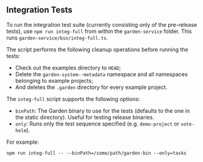 ## Integration Tests

To run the integration test suite (currently consisting only of the pre-release tests), use `npm run integ-full` from within the `garden-service` folder. This runs `garden-service/bin/integ-full.ts`.

The script performs the following cleanup operations before running the tests:

* Check out the examples directory to `HEAD`;
* Delete the `garden-system--metadata` namespace and all namespaces belonging to example projects;
* And deletes the `.garden` directory for every example project.

The `integ-full` script supports the following options:

* `binPath`: The Garden binary to use for the tests (defaults to the one in the static directory). Useful for testing release binaries.
* `only`: Runs only the test sequence specified (e.g. `demo-project` or `vote-helm`).

For example:
```
npm run integ-full -- --binPath=/some/path/garden-bin --only=tasks
```
